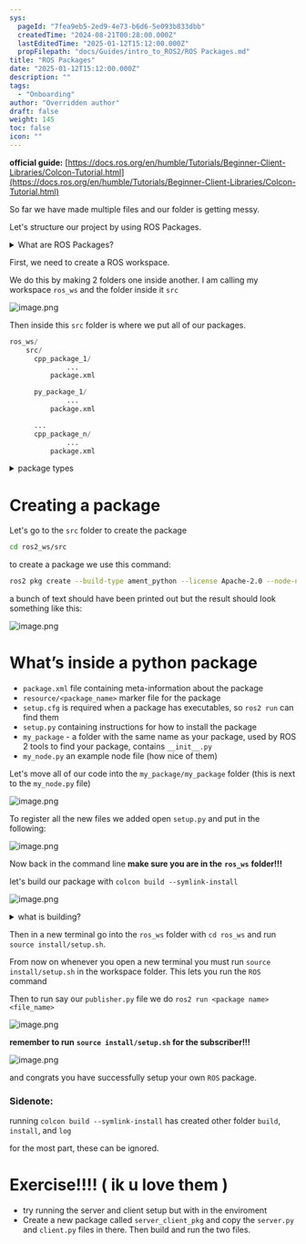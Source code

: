 ```yaml
---
sys:
  pageId: "7fea9eb5-2ed9-4e73-b6d6-5e093b833dbb"
  createdTime: "2024-08-21T00:28:00.000Z"
  lastEditedTime: "2025-01-12T15:12:00.000Z"
  propFilepath: "docs/Guides/intro_to_ROS2/ROS Packages.md"
title: "ROS Packages"
date: "2025-01-12T15:12:00.000Z"
description: ""
tags:
  - "Onboarding"
author: "Overridden author"
draft: false
weight: 145
toc: false
icon: ""
---
```


**official guide:** [https://docs.ros.org/en/humble/Tutorials/Beginner-Client-Libraries/Colcon-Tutorial.html](https://docs.ros.org/en/humble/Tutorials/Beginner-Client-Libraries/Colcon-Tutorial.html)

So far we have made multiple files and our folder is getting messy.

Let's structure our project by using ROS Packages.

<details>

<summary>What are ROS Packages?</summary>

ROS Packages are, as the name implies, packages of code that are highly sharable between ROS developers.

They consist of a folder, `package.xml` file, and source code

```python
      cpp_package_1/
		      ... imagine much code files here ..
          package.xml
```

</details>

First, we need to create a ROS workspace.

We do this by making 2 folders one inside another. I am calling my workspace `ros_ws` and the folder inside it `src`

![image.png](https://prod-files-secure.s3.us-west-2.amazonaws.com/d518164a-d88e-44d1-a4ee-3adb3bd8bce0/70706947-fd18-4537-a67b-e12946812d31/image.png?X-Amz-Algorithm=AWS4-HMAC-SHA256&X-Amz-Content-Sha256=UNSIGNED-PAYLOAD&X-Amz-Credential=ASIAZI2LB466UKN6LNT4%2F20250215%2Fus-west-2%2Fs3%2Faws4_request&X-Amz-Date=20250215T170201Z&X-Amz-Expires=3600&X-Amz-Security-Token=IQoJb3JpZ2luX2VjEB8aCXVzLXdlc3QtMiJHMEUCID8cea2gGk21F3d9V3la2gifwJlhPFvGA%2FPjEHWOseaKAiEA1LTZOWj%2Fi7yRrInyAyfXljdnwa0wHWR%2FTcujxI5zkS4q%2FwMIRxAAGgw2Mzc0MjMxODM4MDUiDGo1E6jW4DbRA8%2Fa3ircA93amEjfJ6Zhfp9QLmxazE6Rh6PV29BfBNBKphPj1K8MU%2FGE0txbZqM3nkpNIdoc65QtNQ8BRYnxLXUrPSj%2BWV%2FwgnDUwirRHYnsjot8vVgEABDKJIhoAiyUsqn24bkgiTpAZs28ugFR3XCiweXpAZKAGRHEXjikeWgfq5gXBeeMs%2BBd83kJ%2FNpudbhF%2Bc21Fs294N8y3wmjwK4ymJOTXECLMW8qHhlxNYc1fyTmfvUlDOvTwan1Vs5Aiq%2BtqXcfupcl30w1DQQnWTd4WhsDB%2BkOoddGHv7dIsGZI22tpRth8thH36BBCcT9A3VjLY8Cr1%2Bu4mr1bHD6%2BCnfvvQr26R0Y%2Fl%2FqnLolQdXHVCe0PpsxriuMM0VDAJ2qhILrqOuxKbt0O9FCvAAEpztMCqK2bTbrR%2B6gY5ksxCGja2uWTCAK%2FxI52ZMb17%2BTwy4ouSuOfcFxn%2FXGS%2B%2Fy0qKznIVer9k880C6SEDe27K6Z2qOlWeOPhDyXsPM73%2FpJ0nsWF9n9L3cEXaOm2Zf31%2Bsez4Wi5Nv0wvkPIS42LqwlyIF6qEKB8oIpL%2FWusrSuAtsU2Pe4CI02h0FRujhL5r9d2Xcbn02JAL%2BZek%2Bm5L%2Bfd7canDqgZUl64BX0QyloyXMPnGwr0GOqUBriyFJHJMUGPGkAzOAYrovhowAA%2FMikPL9iZHGnrAepUCQScWfyQWyTHj5RFxILMPeuF1VonLtsubTlnzcj6izW92UqKgoTyrEsE0OrfXTZBnaVYkn1Pv6MGQC2Qvz%2FbaIWWxhChNTSR%2BI9C3nN60YetDXyY8I%2BPkdVVdHjBjXnwcRE5vjneqGqRm36cfOAR7oYZOnMdKEvM8zK248xRyUb%2FLX3Pw&X-Amz-Signature=48d70da7f0214a13e3ec51d03f8295099ceeae8b1b36d0929ccaa30aaf9068b8&X-Amz-SignedHeaders=host&x-id=GetObject)

Then inside this `src` folder is where we put all of our packages.

```python
ros_ws/
    src/
      cpp_package_1/
		      ...
          package.xml

      py_package_1/
		      ...
          package.xml

      ...
      cpp_package_n/
		      ...
          package.xml

```

<details>

<summary>package types</summary>

packages can be either `C++` or python.

the intern file structure is different for each but for this guide we will stick to creating python packages

</details>

# Creating a package

Let's go to the `src` folder to create the package

```bash
cd ros2_ws/src
```

to create a package we use this command:

```bash
ros2 pkg create --build-type ament_python --license Apache-2.0 --node-name my_node my_package
```

a bunch of text should have been printed out but the result should look something like this:

![image.png](https://prod-files-secure.s3.us-west-2.amazonaws.com/d518164a-d88e-44d1-a4ee-3adb3bd8bce0/e6cf1e3f-8512-4a3e-b131-079f800bf3e8/image.png?X-Amz-Algorithm=AWS4-HMAC-SHA256&X-Amz-Content-Sha256=UNSIGNED-PAYLOAD&X-Amz-Credential=ASIAZI2LB466UKN6LNT4%2F20250215%2Fus-west-2%2Fs3%2Faws4_request&X-Amz-Date=20250215T170201Z&X-Amz-Expires=3600&X-Amz-Security-Token=IQoJb3JpZ2luX2VjEB8aCXVzLXdlc3QtMiJHMEUCID8cea2gGk21F3d9V3la2gifwJlhPFvGA%2FPjEHWOseaKAiEA1LTZOWj%2Fi7yRrInyAyfXljdnwa0wHWR%2FTcujxI5zkS4q%2FwMIRxAAGgw2Mzc0MjMxODM4MDUiDGo1E6jW4DbRA8%2Fa3ircA93amEjfJ6Zhfp9QLmxazE6Rh6PV29BfBNBKphPj1K8MU%2FGE0txbZqM3nkpNIdoc65QtNQ8BRYnxLXUrPSj%2BWV%2FwgnDUwirRHYnsjot8vVgEABDKJIhoAiyUsqn24bkgiTpAZs28ugFR3XCiweXpAZKAGRHEXjikeWgfq5gXBeeMs%2BBd83kJ%2FNpudbhF%2Bc21Fs294N8y3wmjwK4ymJOTXECLMW8qHhlxNYc1fyTmfvUlDOvTwan1Vs5Aiq%2BtqXcfupcl30w1DQQnWTd4WhsDB%2BkOoddGHv7dIsGZI22tpRth8thH36BBCcT9A3VjLY8Cr1%2Bu4mr1bHD6%2BCnfvvQr26R0Y%2Fl%2FqnLolQdXHVCe0PpsxriuMM0VDAJ2qhILrqOuxKbt0O9FCvAAEpztMCqK2bTbrR%2B6gY5ksxCGja2uWTCAK%2FxI52ZMb17%2BTwy4ouSuOfcFxn%2FXGS%2B%2Fy0qKznIVer9k880C6SEDe27K6Z2qOlWeOPhDyXsPM73%2FpJ0nsWF9n9L3cEXaOm2Zf31%2Bsez4Wi5Nv0wvkPIS42LqwlyIF6qEKB8oIpL%2FWusrSuAtsU2Pe4CI02h0FRujhL5r9d2Xcbn02JAL%2BZek%2Bm5L%2Bfd7canDqgZUl64BX0QyloyXMPnGwr0GOqUBriyFJHJMUGPGkAzOAYrovhowAA%2FMikPL9iZHGnrAepUCQScWfyQWyTHj5RFxILMPeuF1VonLtsubTlnzcj6izW92UqKgoTyrEsE0OrfXTZBnaVYkn1Pv6MGQC2Qvz%2FbaIWWxhChNTSR%2BI9C3nN60YetDXyY8I%2BPkdVVdHjBjXnwcRE5vjneqGqRm36cfOAR7oYZOnMdKEvM8zK248xRyUb%2FLX3Pw&X-Amz-Signature=877108935bb73dae7853c2c405ea1a62fa2a15d5baeb1a69503d1d8904365329&X-Amz-SignedHeaders=host&x-id=GetObject)

# What’s inside a python package

- `package.xml` file containing meta-information about the package
- `resource/<package_name>` marker file for the package
- `setup.cfg` is required when a package has executables, so `ros2 run` can find them
- `setup.py` containing instructions for how to install the package
- `my_package` - a folder with the same name as your package, used by ROS 2 tools to find your package, contains `__init__.py`
- `my_node.py` an example node file (how nice of them)

Let's move all of our code into the `my_package/my_package` folder (this is next to the `my_node.py` file)

![image.png](https://prod-files-secure.s3.us-west-2.amazonaws.com/d518164a-d88e-44d1-a4ee-3adb3bd8bce0/9ce58f11-0da9-4d3e-b86d-506a9685d378/image.png?X-Amz-Algorithm=AWS4-HMAC-SHA256&X-Amz-Content-Sha256=UNSIGNED-PAYLOAD&X-Amz-Credential=ASIAZI2LB466UKN6LNT4%2F20250215%2Fus-west-2%2Fs3%2Faws4_request&X-Amz-Date=20250215T170201Z&X-Amz-Expires=3600&X-Amz-Security-Token=IQoJb3JpZ2luX2VjEB8aCXVzLXdlc3QtMiJHMEUCID8cea2gGk21F3d9V3la2gifwJlhPFvGA%2FPjEHWOseaKAiEA1LTZOWj%2Fi7yRrInyAyfXljdnwa0wHWR%2FTcujxI5zkS4q%2FwMIRxAAGgw2Mzc0MjMxODM4MDUiDGo1E6jW4DbRA8%2Fa3ircA93amEjfJ6Zhfp9QLmxazE6Rh6PV29BfBNBKphPj1K8MU%2FGE0txbZqM3nkpNIdoc65QtNQ8BRYnxLXUrPSj%2BWV%2FwgnDUwirRHYnsjot8vVgEABDKJIhoAiyUsqn24bkgiTpAZs28ugFR3XCiweXpAZKAGRHEXjikeWgfq5gXBeeMs%2BBd83kJ%2FNpudbhF%2Bc21Fs294N8y3wmjwK4ymJOTXECLMW8qHhlxNYc1fyTmfvUlDOvTwan1Vs5Aiq%2BtqXcfupcl30w1DQQnWTd4WhsDB%2BkOoddGHv7dIsGZI22tpRth8thH36BBCcT9A3VjLY8Cr1%2Bu4mr1bHD6%2BCnfvvQr26R0Y%2Fl%2FqnLolQdXHVCe0PpsxriuMM0VDAJ2qhILrqOuxKbt0O9FCvAAEpztMCqK2bTbrR%2B6gY5ksxCGja2uWTCAK%2FxI52ZMb17%2BTwy4ouSuOfcFxn%2FXGS%2B%2Fy0qKznIVer9k880C6SEDe27K6Z2qOlWeOPhDyXsPM73%2FpJ0nsWF9n9L3cEXaOm2Zf31%2Bsez4Wi5Nv0wvkPIS42LqwlyIF6qEKB8oIpL%2FWusrSuAtsU2Pe4CI02h0FRujhL5r9d2Xcbn02JAL%2BZek%2Bm5L%2Bfd7canDqgZUl64BX0QyloyXMPnGwr0GOqUBriyFJHJMUGPGkAzOAYrovhowAA%2FMikPL9iZHGnrAepUCQScWfyQWyTHj5RFxILMPeuF1VonLtsubTlnzcj6izW92UqKgoTyrEsE0OrfXTZBnaVYkn1Pv6MGQC2Qvz%2FbaIWWxhChNTSR%2BI9C3nN60YetDXyY8I%2BPkdVVdHjBjXnwcRE5vjneqGqRm36cfOAR7oYZOnMdKEvM8zK248xRyUb%2FLX3Pw&X-Amz-Signature=274e51f22637b18a93075dda9534a3b601e3dea966757c112a6b701ad688c2ab&X-Amz-SignedHeaders=host&x-id=GetObject)

To register all the new files we added open `setup.py` and put in the following:

![image.png](https://prod-files-secure.s3.us-west-2.amazonaws.com/d518164a-d88e-44d1-a4ee-3adb3bd8bce0/1cd7c262-4cae-4496-9d75-c178537d24a2/image.png?X-Amz-Algorithm=AWS4-HMAC-SHA256&X-Amz-Content-Sha256=UNSIGNED-PAYLOAD&X-Amz-Credential=ASIAZI2LB466UKN6LNT4%2F20250215%2Fus-west-2%2Fs3%2Faws4_request&X-Amz-Date=20250215T170201Z&X-Amz-Expires=3600&X-Amz-Security-Token=IQoJb3JpZ2luX2VjEB8aCXVzLXdlc3QtMiJHMEUCID8cea2gGk21F3d9V3la2gifwJlhPFvGA%2FPjEHWOseaKAiEA1LTZOWj%2Fi7yRrInyAyfXljdnwa0wHWR%2FTcujxI5zkS4q%2FwMIRxAAGgw2Mzc0MjMxODM4MDUiDGo1E6jW4DbRA8%2Fa3ircA93amEjfJ6Zhfp9QLmxazE6Rh6PV29BfBNBKphPj1K8MU%2FGE0txbZqM3nkpNIdoc65QtNQ8BRYnxLXUrPSj%2BWV%2FwgnDUwirRHYnsjot8vVgEABDKJIhoAiyUsqn24bkgiTpAZs28ugFR3XCiweXpAZKAGRHEXjikeWgfq5gXBeeMs%2BBd83kJ%2FNpudbhF%2Bc21Fs294N8y3wmjwK4ymJOTXECLMW8qHhlxNYc1fyTmfvUlDOvTwan1Vs5Aiq%2BtqXcfupcl30w1DQQnWTd4WhsDB%2BkOoddGHv7dIsGZI22tpRth8thH36BBCcT9A3VjLY8Cr1%2Bu4mr1bHD6%2BCnfvvQr26R0Y%2Fl%2FqnLolQdXHVCe0PpsxriuMM0VDAJ2qhILrqOuxKbt0O9FCvAAEpztMCqK2bTbrR%2B6gY5ksxCGja2uWTCAK%2FxI52ZMb17%2BTwy4ouSuOfcFxn%2FXGS%2B%2Fy0qKznIVer9k880C6SEDe27K6Z2qOlWeOPhDyXsPM73%2FpJ0nsWF9n9L3cEXaOm2Zf31%2Bsez4Wi5Nv0wvkPIS42LqwlyIF6qEKB8oIpL%2FWusrSuAtsU2Pe4CI02h0FRujhL5r9d2Xcbn02JAL%2BZek%2Bm5L%2Bfd7canDqgZUl64BX0QyloyXMPnGwr0GOqUBriyFJHJMUGPGkAzOAYrovhowAA%2FMikPL9iZHGnrAepUCQScWfyQWyTHj5RFxILMPeuF1VonLtsubTlnzcj6izW92UqKgoTyrEsE0OrfXTZBnaVYkn1Pv6MGQC2Qvz%2FbaIWWxhChNTSR%2BI9C3nN60YetDXyY8I%2BPkdVVdHjBjXnwcRE5vjneqGqRm36cfOAR7oYZOnMdKEvM8zK248xRyUb%2FLX3Pw&X-Amz-Signature=a136dd5bc10569b16f26ff1c7ab1c115d9ce7bad92aeed8e97968a24e1a45fe8&X-Amz-SignedHeaders=host&x-id=GetObject)

Now back in the command line **make sure you are in the** **`ros_ws`** **folder!!!**

let's build our package with `colcon build --symlink-install`

![image.png](https://prod-files-secure.s3.us-west-2.amazonaws.com/d518164a-d88e-44d1-a4ee-3adb3bd8bce0/2f2a0d27-b173-48fd-b189-5f5c0ce65619/image.png?X-Amz-Algorithm=AWS4-HMAC-SHA256&X-Amz-Content-Sha256=UNSIGNED-PAYLOAD&X-Amz-Credential=ASIAZI2LB466UKN6LNT4%2F20250215%2Fus-west-2%2Fs3%2Faws4_request&X-Amz-Date=20250215T170201Z&X-Amz-Expires=3600&X-Amz-Security-Token=IQoJb3JpZ2luX2VjEB8aCXVzLXdlc3QtMiJHMEUCID8cea2gGk21F3d9V3la2gifwJlhPFvGA%2FPjEHWOseaKAiEA1LTZOWj%2Fi7yRrInyAyfXljdnwa0wHWR%2FTcujxI5zkS4q%2FwMIRxAAGgw2Mzc0MjMxODM4MDUiDGo1E6jW4DbRA8%2Fa3ircA93amEjfJ6Zhfp9QLmxazE6Rh6PV29BfBNBKphPj1K8MU%2FGE0txbZqM3nkpNIdoc65QtNQ8BRYnxLXUrPSj%2BWV%2FwgnDUwirRHYnsjot8vVgEABDKJIhoAiyUsqn24bkgiTpAZs28ugFR3XCiweXpAZKAGRHEXjikeWgfq5gXBeeMs%2BBd83kJ%2FNpudbhF%2Bc21Fs294N8y3wmjwK4ymJOTXECLMW8qHhlxNYc1fyTmfvUlDOvTwan1Vs5Aiq%2BtqXcfupcl30w1DQQnWTd4WhsDB%2BkOoddGHv7dIsGZI22tpRth8thH36BBCcT9A3VjLY8Cr1%2Bu4mr1bHD6%2BCnfvvQr26R0Y%2Fl%2FqnLolQdXHVCe0PpsxriuMM0VDAJ2qhILrqOuxKbt0O9FCvAAEpztMCqK2bTbrR%2B6gY5ksxCGja2uWTCAK%2FxI52ZMb17%2BTwy4ouSuOfcFxn%2FXGS%2B%2Fy0qKznIVer9k880C6SEDe27K6Z2qOlWeOPhDyXsPM73%2FpJ0nsWF9n9L3cEXaOm2Zf31%2Bsez4Wi5Nv0wvkPIS42LqwlyIF6qEKB8oIpL%2FWusrSuAtsU2Pe4CI02h0FRujhL5r9d2Xcbn02JAL%2BZek%2Bm5L%2Bfd7canDqgZUl64BX0QyloyXMPnGwr0GOqUBriyFJHJMUGPGkAzOAYrovhowAA%2FMikPL9iZHGnrAepUCQScWfyQWyTHj5RFxILMPeuF1VonLtsubTlnzcj6izW92UqKgoTyrEsE0OrfXTZBnaVYkn1Pv6MGQC2Qvz%2FbaIWWxhChNTSR%2BI9C3nN60YetDXyY8I%2BPkdVVdHjBjXnwcRE5vjneqGqRm36cfOAR7oYZOnMdKEvM8zK248xRyUb%2FLX3Pw&X-Amz-Signature=0227e4a5245a2ae5dfb2d155e2e1d60f3da72b0e02558dc22400e02f64e6a51a&X-Amz-SignedHeaders=host&x-id=GetObject)

<details>

<summary>what is building?</summary>

if you are a CS major at Rose-Hulman you will learn the answer to this in CSSE132

but TLDR; is it combines all the code files into one program that can be run easily 

</details>

Then in a new terminal go into the `ros_ws` folder with `cd ros_ws` and run `source install/setup.sh`. 

From now on whenever you open a new terminal you must run `source install/setup.sh` in the workspace folder. This lets you run the `ROS` command

Then to run say our `publisher.py` file we do `ros2 run <package name> <file_name>`

![image.png](https://prod-files-secure.s3.us-west-2.amazonaws.com/d518164a-d88e-44d1-a4ee-3adb3bd8bce0/4f4b1219-3a44-4632-aa0a-ce3471699f59/image.png?X-Amz-Algorithm=AWS4-HMAC-SHA256&X-Amz-Content-Sha256=UNSIGNED-PAYLOAD&X-Amz-Credential=ASIAZI2LB466UKN6LNT4%2F20250215%2Fus-west-2%2Fs3%2Faws4_request&X-Amz-Date=20250215T170201Z&X-Amz-Expires=3600&X-Amz-Security-Token=IQoJb3JpZ2luX2VjEB8aCXVzLXdlc3QtMiJHMEUCID8cea2gGk21F3d9V3la2gifwJlhPFvGA%2FPjEHWOseaKAiEA1LTZOWj%2Fi7yRrInyAyfXljdnwa0wHWR%2FTcujxI5zkS4q%2FwMIRxAAGgw2Mzc0MjMxODM4MDUiDGo1E6jW4DbRA8%2Fa3ircA93amEjfJ6Zhfp9QLmxazE6Rh6PV29BfBNBKphPj1K8MU%2FGE0txbZqM3nkpNIdoc65QtNQ8BRYnxLXUrPSj%2BWV%2FwgnDUwirRHYnsjot8vVgEABDKJIhoAiyUsqn24bkgiTpAZs28ugFR3XCiweXpAZKAGRHEXjikeWgfq5gXBeeMs%2BBd83kJ%2FNpudbhF%2Bc21Fs294N8y3wmjwK4ymJOTXECLMW8qHhlxNYc1fyTmfvUlDOvTwan1Vs5Aiq%2BtqXcfupcl30w1DQQnWTd4WhsDB%2BkOoddGHv7dIsGZI22tpRth8thH36BBCcT9A3VjLY8Cr1%2Bu4mr1bHD6%2BCnfvvQr26R0Y%2Fl%2FqnLolQdXHVCe0PpsxriuMM0VDAJ2qhILrqOuxKbt0O9FCvAAEpztMCqK2bTbrR%2B6gY5ksxCGja2uWTCAK%2FxI52ZMb17%2BTwy4ouSuOfcFxn%2FXGS%2B%2Fy0qKznIVer9k880C6SEDe27K6Z2qOlWeOPhDyXsPM73%2FpJ0nsWF9n9L3cEXaOm2Zf31%2Bsez4Wi5Nv0wvkPIS42LqwlyIF6qEKB8oIpL%2FWusrSuAtsU2Pe4CI02h0FRujhL5r9d2Xcbn02JAL%2BZek%2Bm5L%2Bfd7canDqgZUl64BX0QyloyXMPnGwr0GOqUBriyFJHJMUGPGkAzOAYrovhowAA%2FMikPL9iZHGnrAepUCQScWfyQWyTHj5RFxILMPeuF1VonLtsubTlnzcj6izW92UqKgoTyrEsE0OrfXTZBnaVYkn1Pv6MGQC2Qvz%2FbaIWWxhChNTSR%2BI9C3nN60YetDXyY8I%2BPkdVVdHjBjXnwcRE5vjneqGqRm36cfOAR7oYZOnMdKEvM8zK248xRyUb%2FLX3Pw&X-Amz-Signature=b6daf344828f4b6d9fe4cbda5f0738b8fb824cf01be6634479f84d4b41d41e8c&X-Amz-SignedHeaders=host&x-id=GetObject)

**remember to run** **`source install/setup.sh`** **for the subscriber!!!**

![image.png](https://prod-files-secure.s3.us-west-2.amazonaws.com/d518164a-d88e-44d1-a4ee-3adb3bd8bce0/02121119-dad4-49ec-8356-c956108b4243/image.png?X-Amz-Algorithm=AWS4-HMAC-SHA256&X-Amz-Content-Sha256=UNSIGNED-PAYLOAD&X-Amz-Credential=ASIAZI2LB466UKN6LNT4%2F20250215%2Fus-west-2%2Fs3%2Faws4_request&X-Amz-Date=20250215T170201Z&X-Amz-Expires=3600&X-Amz-Security-Token=IQoJb3JpZ2luX2VjEB8aCXVzLXdlc3QtMiJHMEUCID8cea2gGk21F3d9V3la2gifwJlhPFvGA%2FPjEHWOseaKAiEA1LTZOWj%2Fi7yRrInyAyfXljdnwa0wHWR%2FTcujxI5zkS4q%2FwMIRxAAGgw2Mzc0MjMxODM4MDUiDGo1E6jW4DbRA8%2Fa3ircA93amEjfJ6Zhfp9QLmxazE6Rh6PV29BfBNBKphPj1K8MU%2FGE0txbZqM3nkpNIdoc65QtNQ8BRYnxLXUrPSj%2BWV%2FwgnDUwirRHYnsjot8vVgEABDKJIhoAiyUsqn24bkgiTpAZs28ugFR3XCiweXpAZKAGRHEXjikeWgfq5gXBeeMs%2BBd83kJ%2FNpudbhF%2Bc21Fs294N8y3wmjwK4ymJOTXECLMW8qHhlxNYc1fyTmfvUlDOvTwan1Vs5Aiq%2BtqXcfupcl30w1DQQnWTd4WhsDB%2BkOoddGHv7dIsGZI22tpRth8thH36BBCcT9A3VjLY8Cr1%2Bu4mr1bHD6%2BCnfvvQr26R0Y%2Fl%2FqnLolQdXHVCe0PpsxriuMM0VDAJ2qhILrqOuxKbt0O9FCvAAEpztMCqK2bTbrR%2B6gY5ksxCGja2uWTCAK%2FxI52ZMb17%2BTwy4ouSuOfcFxn%2FXGS%2B%2Fy0qKznIVer9k880C6SEDe27K6Z2qOlWeOPhDyXsPM73%2FpJ0nsWF9n9L3cEXaOm2Zf31%2Bsez4Wi5Nv0wvkPIS42LqwlyIF6qEKB8oIpL%2FWusrSuAtsU2Pe4CI02h0FRujhL5r9d2Xcbn02JAL%2BZek%2Bm5L%2Bfd7canDqgZUl64BX0QyloyXMPnGwr0GOqUBriyFJHJMUGPGkAzOAYrovhowAA%2FMikPL9iZHGnrAepUCQScWfyQWyTHj5RFxILMPeuF1VonLtsubTlnzcj6izW92UqKgoTyrEsE0OrfXTZBnaVYkn1Pv6MGQC2Qvz%2FbaIWWxhChNTSR%2BI9C3nN60YetDXyY8I%2BPkdVVdHjBjXnwcRE5vjneqGqRm36cfOAR7oYZOnMdKEvM8zK248xRyUb%2FLX3Pw&X-Amz-Signature=14e2b75d145103e801889222c21d805a8c65ed85d23053369588c1ec9ad45b2d&X-Amz-SignedHeaders=host&x-id=GetObject)

and congrats you have successfully setup your own `ROS` package.

### Sidenote:

running `colcon build --symlink-install` has created other folder `build`, `install`, and `log`

for the most part, these can be ignored.

# Exercise!!!! ( ik u love them )

- try running the server and client setup but with in the enviroment
- Create a new package called `server_client_pkg` and copy the `server.py` and `client.py` files in there. Then build and run the two files.
